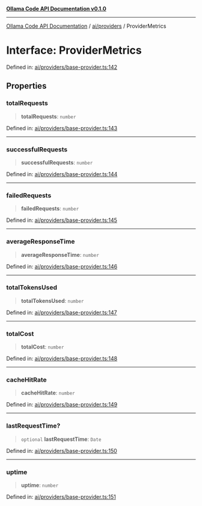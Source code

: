 [**Ollama Code API Documentation v0.1.0**](../../../README.md)

***

[Ollama Code API Documentation](../../../modules.md) / [ai/providers](../README.md) / ProviderMetrics

# Interface: ProviderMetrics

Defined in: [ai/providers/base-provider.ts:142](https://github.com/erichchampion/ollama-code/blob/71525b68c65a1139d08d5a868e15d1644edd30d9/ollama-code/src/ai/providers/base-provider.ts#L142)

## Properties

### totalRequests

> **totalRequests**: `number`

Defined in: [ai/providers/base-provider.ts:143](https://github.com/erichchampion/ollama-code/blob/71525b68c65a1139d08d5a868e15d1644edd30d9/ollama-code/src/ai/providers/base-provider.ts#L143)

***

### successfulRequests

> **successfulRequests**: `number`

Defined in: [ai/providers/base-provider.ts:144](https://github.com/erichchampion/ollama-code/blob/71525b68c65a1139d08d5a868e15d1644edd30d9/ollama-code/src/ai/providers/base-provider.ts#L144)

***

### failedRequests

> **failedRequests**: `number`

Defined in: [ai/providers/base-provider.ts:145](https://github.com/erichchampion/ollama-code/blob/71525b68c65a1139d08d5a868e15d1644edd30d9/ollama-code/src/ai/providers/base-provider.ts#L145)

***

### averageResponseTime

> **averageResponseTime**: `number`

Defined in: [ai/providers/base-provider.ts:146](https://github.com/erichchampion/ollama-code/blob/71525b68c65a1139d08d5a868e15d1644edd30d9/ollama-code/src/ai/providers/base-provider.ts#L146)

***

### totalTokensUsed

> **totalTokensUsed**: `number`

Defined in: [ai/providers/base-provider.ts:147](https://github.com/erichchampion/ollama-code/blob/71525b68c65a1139d08d5a868e15d1644edd30d9/ollama-code/src/ai/providers/base-provider.ts#L147)

***

### totalCost

> **totalCost**: `number`

Defined in: [ai/providers/base-provider.ts:148](https://github.com/erichchampion/ollama-code/blob/71525b68c65a1139d08d5a868e15d1644edd30d9/ollama-code/src/ai/providers/base-provider.ts#L148)

***

### cacheHitRate

> **cacheHitRate**: `number`

Defined in: [ai/providers/base-provider.ts:149](https://github.com/erichchampion/ollama-code/blob/71525b68c65a1139d08d5a868e15d1644edd30d9/ollama-code/src/ai/providers/base-provider.ts#L149)

***

### lastRequestTime?

> `optional` **lastRequestTime**: `Date`

Defined in: [ai/providers/base-provider.ts:150](https://github.com/erichchampion/ollama-code/blob/71525b68c65a1139d08d5a868e15d1644edd30d9/ollama-code/src/ai/providers/base-provider.ts#L150)

***

### uptime

> **uptime**: `number`

Defined in: [ai/providers/base-provider.ts:151](https://github.com/erichchampion/ollama-code/blob/71525b68c65a1139d08d5a868e15d1644edd30d9/ollama-code/src/ai/providers/base-provider.ts#L151)
